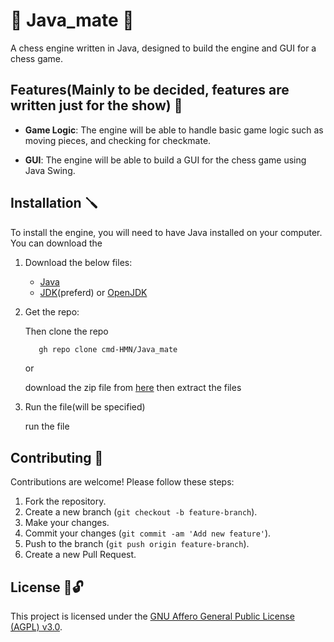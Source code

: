 # 👑 Java_mate 👑

A chess engine written in Java, designed to build the engine and GUI for a chess game.

## Features(Mainly to be decided, features are written just for the show) 🔑

- **Game Logic**: The engine will be able to handle basic game logic such as moving pieces, and checking for checkmate.

- **GUI**: The engine will be able to build a GUI for the chess game using Java Swing.

## Installation 🪛

To install the engine, you will need to have Java installed on your computer. You can download the

1. Download the below files:

    - [Java](https://www.java.com/download/ie_manual.jsp)
    - [JDK](https://www.oracle.com/pk/java/technologies/downloads/)(preferd) or [OpenJDK](https://adoptopenjdk.net/downloads.html)

2. Get the repo:

    Then clone the repo

    ```bash
       gh repo clone cmd-HMN/Java_mate
    ```

    or

    download the zip file from [here](https://github.com/cmd-HMN/Java_mate/archive/refs/heads/main.zip) then extract the files

3. Run the file(will be specified)

    run the file

## Contributing 💖

Contributions are welcome! Please follow these steps:

1. Fork the repository.
2. Create a new branch (`git checkout -b feature-branch`).
3. Make your changes.
4. Commit your changes (`git commit -am 'Add new feature'`).
5. Push to the branch (`git push origin feature-branch`).
6. Create a new Pull Request.

## License 📖🔓

This project is licensed under the [GNU Affero General Public License (AGPL) v3.0](https://opensource.org/licenses/AGPL-3.0).
